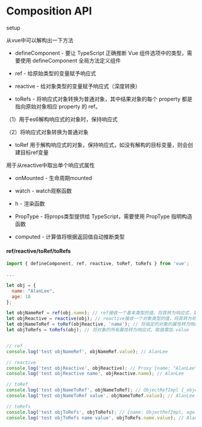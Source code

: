 # Composition API

setup

从vue中可以解构出一下方法

- defineComponent - 要让 TypeScript 正确推断 Vue 组件选项中的类型，需要使用 defineComponent 全局方法定义组件

- ref - 给原始类型的变量赋予响应式
- reactive - 给对象类型的变量赋予响应式（深度转换）

- toRefs - 将响应式对象转换为普通对象，其中结果对象的每个 property 都是指向原始对象相应 property 的 ref。

（1）用于es6解构响应式的对象时，保持响应式

（2）将响应式对象转换为普通对象



- toRef 用于解构响应式的对象，保持响应式，如没有解构的目标变量，则会创建目标ref变量

用于从reactive中取出单个响应式属性

- onMounted - 生命周期mounted
- watch - watch观察函数

- h - 渲染函数
- PropType - 将props类型提供给 TypeScript，需要使用 PropType 指明构造函数

- computed - 计算值将根据返回值自动推断类型



#### ref/reactive/toRef/toRefs

```javascript
import { defineComponent, ref, reactive, toRef, toRefs } from 'vue';

...

let obj = {
  name: "AlanLee",
  age: 18
};

let objNameRef = ref(obj.name); // ref接收一个基本类型的值，将其转为响应式，取值需加.value
let objReactive = reactive(obj); // reactive接收一个对象类型的值，将其转为响应式（深度转换），取值不需要加.value
let objNameToRef = toRef(objReactive, 'name'); // 将指定的对象的属性转为响应式，取值需加.value
let objToRefs = toRefs(obj); // 将对象的所有属性转为响应式，取值需加.value


// ref
console.log('test objNameRef', objNameRef.value); // AlanLee

// reactive
console.log('test objReactive', objReactive); // Proxy {name: "AlanLee", age: 18}
console.log('test objReactive name', objReactive.name); // AlanLee

// toRef
console.log('test objNameToRef', objNameToRef); // ObjectRefImpl {_object: Proxy, _key: "name", __v_isRef: true}
console.log('test objNameToRef value', objNameToRef.value); // AlanLee

// toRefs
console.log('test objToRefs', objToRefs); // {name: ObjectRefImpl, age: ObjectRefImpl}
console.log('test objToRefs name value', objToRefs.name.value); // AlanLee
```